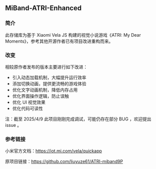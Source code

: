 ## MiBand-ATRI-Enhanced
### 简介
此存储库为基于 Xiaomi Vela JS 构建的视觉小说游戏《ATRI: My Dear Moments》，参考其他开源作者已有项目改进重构而来。
### 改变
相较原作者发布的版本主要进行如下改进：
- 引入动态加载机制，大幅提升运行效率
- 添加切换动画，提供更流畅的游戏体验
- 优化文字动画机制，降低内存占用
- 优化界面操作逻辑，防止误触
- 优化 UI 视觉效果
- 优化代码可读性

注：截至 2025/4/9 此项目刚刚完成调试，可能仍存在部分 BUG ，欢迎提出 issue 。
### 参考链接
小米官方文档：https://iot.mi.com/vela/quickapp

原项目链接：https://github.com/liuyuze61/ATRI-miband9P
